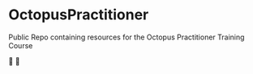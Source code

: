 # OctopusPractitioner
Public Repo containing resources for the Octopus Practitioner Training Course

🐙 💖
